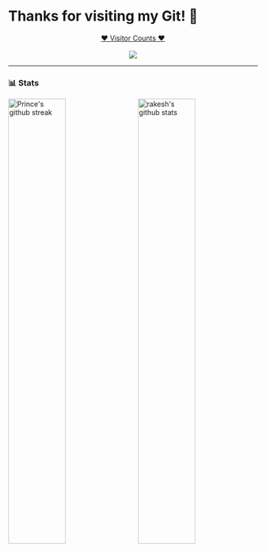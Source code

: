 # Thanks for visiting my Git! 👋
<a target="blank" href="https://profile-counter.glitch.me/happycodinglover/count.svg"><p align="center">❤ Visitor Counts ❤<br><br> <img src="https://profile-counter.glitch.me/happycodinglover/count.svg" /></a>

---

### 📊 Stats

<img src="https://github-readme-stats.vercel.app/api?username=Prince891028&include_all_commits=true&show_icons=true&theme=github_dark&hide_border=true" alt="rakesh's github stats" width="48%" align="right" >
<img src="https://github-readme-streak-stats.herokuapp.com/?user=Prince891028&theme=tokyonight&hide_border=true" alt="Prince's github streak" width="48%" >

<!--
**rockstar-0000/rockstar-0000** is a ✨ _special_ ✨ repository because its `README.md` (this file) appears on your GitHub profile.
## Welcome

![rockstar-0000's github stats](https://github-readme-stats.vercel.app/api?username=rockstar-0000&hide=prs&text_color=586069&layout=compact&hide_border=true&show_icons=true&theme=tokyonight)
![rockstar-0000's github langs](https://github-readme-stats.vercel.app/api/top-langs/?username=rockstar-0000&text_color=586069&layout=compact&hide_border=true&title_color=0366d6&count_private=true&include_all_commits=true&theme=tokyonight&show_icons=true)

## About me
Here are some ideas to get you started:
- 🌱 I’m a Full stack developer with a Bachelor's degree in Computer Science. </br>
- 👨‍💻  I am passionate about Blockchain Development include Solidity and Front-End & I enjoy learning new things. </br>
- 🔭 I’m currently working on ...
- 🌱 I’m currently learning ...
- 👯 I’m looking to collaborate on ...
- 🤔 I’m looking for help with ...
- 💬 Ask me about ...
- 📫 How to reach me: ...
- 😄 Pronouns: ...
- ⚡ Fun fact: ...
-->